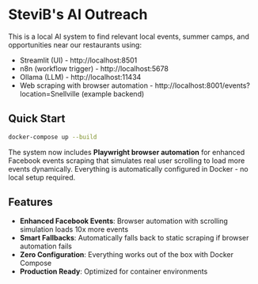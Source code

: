 # SteviB's AI Outreach

This is a local AI system to find relevant local events, summer camps, and opportunities near our restaurants using:
- Streamlit (UI) - http://localhost:8501 
- n8n (workflow trigger) - http://localhost:5678
- Ollama (LLM) - http://localhost:11434 
- Web scraping with browser automation - http://localhost:8001/events?location=Snellville (example backend)

## Quick Start

```bash
docker-compose up --build
```

The system now includes **Playwright browser automation** for enhanced Facebook events scraping that simulates real user scrolling to load more events dynamically. Everything is automatically configured in Docker - no local setup required.

## Features

- **Enhanced Facebook Events**: Browser automation with scrolling simulation loads 10x more events
- **Smart Fallbacks**: Automatically falls back to static scraping if browser automation fails  
- **Zero Configuration**: Everything works out of the box with Docker Compose
- **Production Ready**: Optimized for container environments
